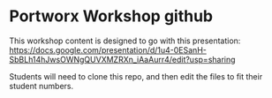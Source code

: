 # Portworx Workshop github
This workshop content is designed to go with this presentation: https://docs.google.com/presentation/d/1u4-0ESanH-SbBLh14hJwsOWNgQUVXMZRXn_iAaAurr4/edit?usp=sharing

Students will need to clone this repo, and then edit the files to fit their student numbers.
